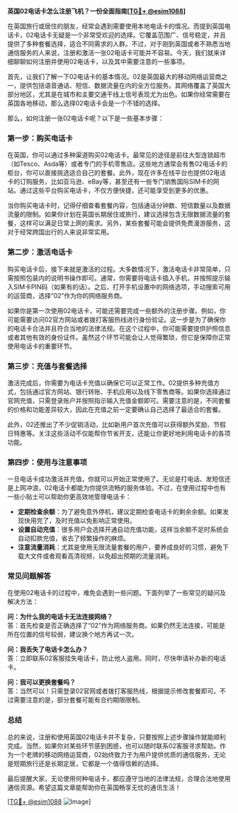 **英国02电话卡怎么注册飞机？一份全面指南[[TG💪+ @esim1088](https://t.me/s/esim1088)]**

在英国旅行或居住的朋友，经常会遇到需要使用本地电话卡的情况。而提到英国电话卡，02电话卡无疑是一个非常受欢迎的选择。它覆盖范围广、信号稳定，并且提供了多种套餐选择，适合不同需求的人群。不过，对于刚到英国或者不熟悉当地通信服务的人来说，注册和激活一张02电话卡可能并不容易。今天，我们就来详细聊聊如何注册并使用02电话卡，以及其中需要注意的一些事项。

首先，让我们了解一下02电话卡的基本情况。02是英国最大的移动网络运营商之一，提供包括语音通话、短信、数据流量在内的全方位服务。其网络覆盖了英国大部分地区，尤其是在城市和主要交通干线上信号表现尤为出色。如果你经常需要在英国各地移动，那么选择02电话卡会是一个不错的选择。

那么，如何注册一张02电话卡呢？以下是一些基本步骤：

### **第一步：购买电话卡**
在英国，你可以通过多种渠道购买02电话卡。最常见的途径是前往大型连锁超市（如Tesco、Asda等）或者专门的手机零售店。这些地方通常会有售02电话卡的柜台，你可以直接挑选适合自己的套餐。此外，现在许多在线平台也提供02电话卡的订购服务，比如亚马逊、eBay等，甚至还有一些专门销售国际SIM卡的网站。通过这些平台购买电话卡，不仅方便快捷，还可能享受到更多的优惠。

当你购买电话卡时，记得仔细查看套餐内容，包括通话分钟数、短信数量以及数据流量的限制。如果你计划在英国长期居住或旅行，建议选择包含无限数据流量的套餐，这样可以满足日常上网的需求。另外，某些套餐可能会提供免费漫游服务，这对于经常跨国出行的人来说非常实用。

### **第二步：激活电话卡**
购买电话卡后，接下来就是激活的过程。大多数情况下，激活电话卡非常简单，只需按照包装内的说明书操作即可。通常，你需要将电话卡插入手机，并按照提示输入SIM卡PIN码（如果有的话）。之后，打开手机设置中的网络选项，手动搜索可用的运营商，选择“02”作为你的网络服务商。

如果你是第一次使用02电话卡，可能还需要完成一些额外的注册步骤。例如，你可能需要访问02官方网站或者拨打客服热线进行身份验证。这一步是为了确保你的电话卡合法并且符合当地的法律法规。在这个过程中，你可能需要提供护照信息或者其他有效的身份证件。虽然这个环节可能会让人觉得繁琐，但它是保障你正常使用电话卡的重要环节。

### **第三步：充值与套餐选择**
激活完成后，你需要为电话卡充值以确保它可以正常工作。02提供多种充值方式，包括通过官方网站、银行转账、手机应用以及线下零售商等。如果你选择通过官网充值，只需登录账户并按照指示输入充值金额即可。需要注意的是，不同套餐的价格和功能差异较大，因此在充值之前一定要确认自己选择了最适合的套餐。

此外，02还推出了不少促销活动，比如新用户首次充值可以获得额外奖励、节假日特惠等。关注这些活动不仅能帮你节省开支，还能让你更好地利用电话卡的各项功能。

### **第四步：使用与注意事项**
一旦电话卡成功激活并充值，你就可以开始正常使用了。无论是打电话、发短信还是上网冲浪，02电话卡都能为你提供流畅的服务体验。不过，在使用过程中也有一些小贴士可以帮助你更高效地管理电话卡：

- **定期检查余额**：为了避免意外停机，建议定期检查电话卡的剩余余额。如果发现快用完了，及时充值以免影响正常使用。
- **设置自动充值**：很多用户会选择开通自动充值功能，这样当余额不足时系统会自动扣款充值，省去了频繁操作的麻烦。
- **注意流量消耗**：尤其是使用无限流量套餐的用户，要养成良好的习惯，避免下载大文件或者观看高清视频，以免超出预期的流量消耗。

### **常见问题解答**
在使用02电话卡的过程中，难免会遇到一些问题。下面列举了一些常见的疑问及解决方法：

**问：为什么我的电话卡无法连接网络？**  
答：首先检查是否正确选择了“02”作为网络服务商。如果仍然无法连接，可能是所在位置的信号较弱，建议换个地方再试一次。

**问：我丢失了电话卡怎么办？**  
答：立即联系02客服挂失电话卡，防止他人盗用。同时，尽快申请补办新的电话卡。

**问：我可以更换套餐吗？**  
答：当然可以！只需登录02官网或者拨打客服热线，根据提示修改套餐即可。不过需要注意的是，部分套餐可能有合约期限限制。

### **总结**
总的来说，注册和使用英国02电话卡并不复杂，只要按照上述步骤操作就能顺利完成。当然，如果你对某些环节感到困惑，也可以随时联系02客服寻求帮助。作为一个老牌的移动网络运营商，02始终致力于为用户提供优质的通信服务，无论是短期旅行还是长期定居，它都是一个值得信赖的选择。

最后提醒大家，无论使用何种电话卡，都应遵守当地的法律法规，合理合法地使用通信资源。希望这篇文章能帮助你在英国畅享无忧的通讯生活！

[[TG💪+ @esim1088](https://t.me/s/esim1088) ![Image](https://i.postimg.cc/4NQfJmqS/Snipaste-2025-05-13-00-14-12.png)]
